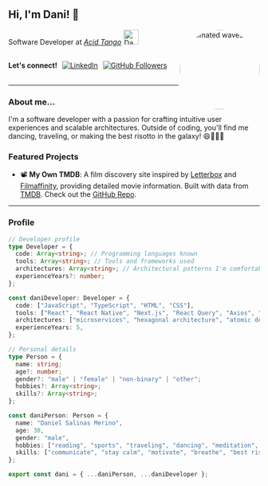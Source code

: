 <h2>Hi, I'm Dani! 👋</h2>
<img align='right' src="https://cdn.dribbble.com/users/2454048/screenshots/15340392/media/dd54aafd6e4ecf7aa325c94113a792f5.gif" style="width:160px; height:160px; border-radius:50%;" alt="Animated waves GIF">

<p>
  Software Developer at <em><a href="https://www.acidtango.com/">Acid Tango</a></em> 
  <img src="https://media.tenor.com/fcaVanxsG8sAAAAM/lemon-dancing.gif" width="30" height="30" alt="Dancing lemon">
</p>

<p style="display: flex; align-items: center; gap: 10px; height: 50px;">
  <b>Let's connect!</b>
  <a href="https://www.linkedin.com/in/danielsalinasmerino/">
    <img src="https://img.shields.io/badge/-danielsalinasmerino-blue?style=flat-square&logo=Linkedin&logoColor=white" alt="LinkedIn">
  </a>
  <a href="https://github.com/danielsalinasmerino">
    <img src="https://img.shields.io/github/followers/danielsalinasmerino?label=follow&style=social" alt="GitHub Followers">
  </a> 
</p>

---

### About me...

I'm a software developer with a passion for crafting intuitive user experiences and scalable architectures. Outside of coding, you'll find me dancing, traveling, or making the best risotto in the galaxy! 😄👨🏻‍🍳

### Featured Projects

- 📽️ **My Own TMDB**: A film discovery site inspired by [Letterbox](https://letterboxd.com/) and [Filmaffinity](https://www.filmaffinity.com/), providing detailed movie information. Built with data from [TMDB](https://developer.themoviedb.org/). Check out the [GitHub Repo](https://github.com/danielsalinasmerino/movies-app).

---

### Profile

```typescript
// Developer profile
type Developer = {
  code: Array<string>; // Programming languages known
  tools: Array<string>; // Tools and frameworks used
  architectures: Array<string>; // Architectural patterns I'm comfortable with
  experienceYears?: number;
};

const daniDeveloper: Developer = {
  code: ["JavaScript", "TypeScript", "HTML", "CSS"],
  tools: ["React", "React Native", "Next.js", "React Query", "Axios", "CSS Modules", "Jest", "Lint"],
  architectures: ["microservices", "hexagonal architecture", "atomic design"],
  experienceYears: 5,
};

// Personal details
type Person = {
  name: string;
  age?: number;
  gender?: "male" | "female" | "non-binary" | "other";
  hobbies?: Array<string>;
  skills?: Array<string>;
};

const daniPerson: Person = {
  name: "Daniel Salinas Merino",
  age: 30,
  gender: "male",
  hobbies: ["reading", "sports", "traveling", "dancing", "meditation", "cooking", "nature"],
  skills: ["communicate", "stay calm", "motivate", "breathe", "best risotto on the galaxy"],
};

export const dani = { ...daniPerson, ...daniDeveloper };
```
